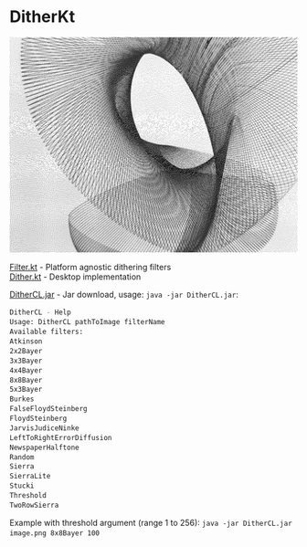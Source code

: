 # DitherKt

![Sample](pieta_stucki.png)

[Filter.kt](https://codeberg.org/oppen/DitherKt/src/branch/master/src/online/fisk/filters/Filter.kt) - Platform agnostic dithering filters  
[Dither.kt](https://codeberg.org/oppen/DitherKt/src/branch/master/src/online/fisk/Dither.kt) - Desktop implementation

[DitherCL.jar](DitherCL.jar) - Jar download, usage: `java -jar DitherCL.jar`:

```bash
DitherCL - Help
Usage: DitherCL pathToImage filterName
Available filters:
Atkinson
2x2Bayer
3x3Bayer
4x4Bayer
8x8Bayer
5x3Bayer
Burkes
FalseFloydSteinberg
FloydSteinberg
JarvisJudiceNinke
LeftToRightErrorDiffusion
NewspaperHalftone
Random
Sierra
SierraLite
Stucki
Threshold
TwoRowSierra
```

Example with threshold argument (range 1 to 256): `java -jar DitherCL.jar image.png 8x8Bayer 100`
